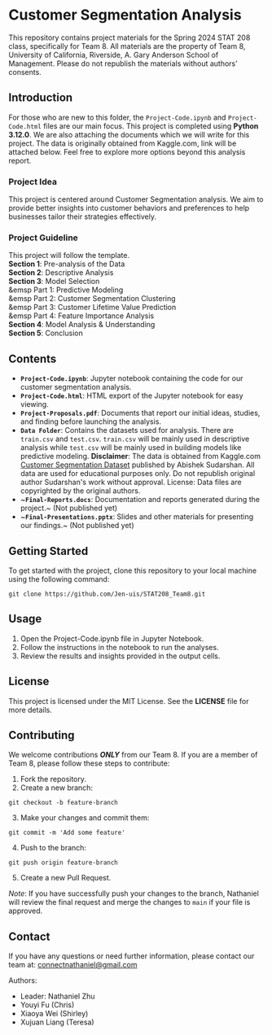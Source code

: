 # Customer Segmentation Analysis
This repository contains project materials for the Spring 2024 STAT 208 class, specifically for Team 8. All materials are the property of Team 8, University of California, Riverside, A. Gary Anderson School of Management. Please do not republish the materials without authors' consents. 

## Introduction
For those who are new to this folder, the `Project-Code.ipynb` and `Project-Code.html` files are our main focus. This project is completed using **Python 3.12.0**. We are also attaching the documents which we will write for this project. The data is originally obtained from Kaggle.com, link will be attached below. Feel free to explore more options beyond this analysis report.

### Project Idea
This project is centered around Customer Segmentation analysis. We aim to provide better insights into customer behaviors and preferences to help businesses tailor their strategies effectively.

### Project Guideline
This project will follow the template.  
**Section 1**: Pre-analysis of the Data  
**Section 2**: Descriptive Analysis  
**Section 3**: Model Selection  
&emsp Part 1: Predictive Modeling  
&emsp Part 2: Customer Segmentation Clustering  
&emsp Part 3: Customer Lifetime Value Prediction  
&emsp Part 4: Feature Importance Analysis  
**Section 4**: Model Analysis & Understanding  
**Section 5**: Conclusion  

## Contents
- **`Project-Code.ipynb`**: Jupyter notebook containing the code for our customer segmentation analysis.
- **`Project-Code.html`**: HTML export of the Jupyter notebook for easy viewing.
- **`Project-Proposals.pdf`**: Documents that report our initial ideas, studies, and finding before launching the analysis.
- **`Data Folder`**: Contains the datasets used for analysis. There are `train.csv` and `test.csv`. `train.csv` will be mainly used in descriptive analysis while `test.csv` will be mainly used in building models like predictive modeling. **Disclaimer**: The data is obtained from Kaggle.com [Customer Segmentation Dataset](https://www.kaggle.com/datasets/abisheksudarshan/customer-segmentation) published by Abishek Sudarshan. All data are used for educational purposes only. Do not republish original author Sudarshan's work without approval. License: Data files are copyrighted by the original authors.
- ~**`Final-Reports.docs`**: Documentation and reports generated during the project.~ (Not published yet)
- ~**`Final-Presentations.pptx`**: Slides and other materials for presenting our findings.~ (Not published yet)

## Getting Started
To get started with the project, clone this repository to your local machine using the following command:

`git clone https://github.com/Jen-uis/STAT208_Team8.git`

## Usage
1. Open the Project-Code.ipynb file in Jupyter Notebook.
2. Follow the instructions in the notebook to run the analyses.
3. Review the results and insights provided in the output cells.

## License
This project is licensed under the MIT License. See the **LICENSE** file for more details.

## Contributing
We welcome contributions ***ONLY*** from our Team 8. If you are a member of Team 8, please follow these steps to contribute:
1. Fork the repository.
2. Create a new branch:

`git checkout -b feature-branch`

3. Make your changes and commit them:

`git commit -m 'Add some feature'`

4. Push to the branch:

`git push origin feature-branch`

5. Create a new Pull Request.

*Note*: If you have successfully push your changes to the branch, Nathaniel will review the final request and merge the changes to `main` if your file is approved.

## Contact
If you have any questions or need further information, please contact our team at: connectnathaniel@gmail.com

Authors:
- Leader: Nathaniel Zhu
- Youyi Fu (Chris)
- Xiaoya Wei (Shirley)
- Xujuan Liang (Teresa)

